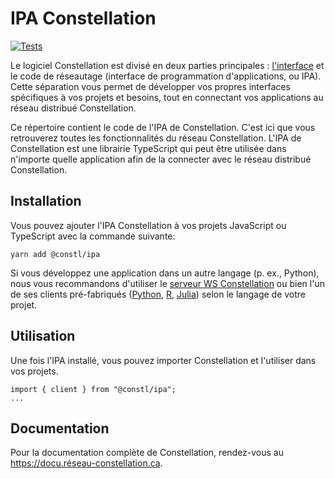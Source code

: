 # IPA Constellation
[![Tests](https://github.com/reseau-constellation/ipa/actions/workflows/tests.yml/badge.svg)](https://github.com/reseau-constellation/ipa/actions/workflows/tests.yml)

Le logiciel Constellation est divisé en deux parties principales :
[l'interface](https://github.com/reseau-constellation/constellation/)
et le code de réseautage (interface de programmation d'applications, ou IPA).
Cette séparation vous permet de développer vos propres interfaces spécifiques
à vos projets et besoins, tout en connectant vos applications au réseau
distribué Constellation.

Ce répertoire contient le code de l'IPA de Constellation.
C'est ici que vous retrouverez toutes les fonctionnalités du réseau
Constellation. L'IPA de Constellation est une librairie TypeScript qui peut être utilisée dans n'importe quelle application afin de la connecter avec le réseau
distribué Constellation.

## Installation
Vous pouvez ajouter l'IPA Constellation à vos projets JavaScript ou TypeScript
avec la commande suivante:

```
yarn add @constl/ipa
```

Si vous développez une application dans un autre langage (p. ex., Python),
nous vous recommandons d'utiliser le [serveur WS Constellation](https://github.com/reseau-constellation/serveur-ws) ou bien l'un de ses clients pré-fabriqués
([Python](https://github.com/reseau-constellation/client-python),
[R](https://github.com/reseau-constellation/client-r), [Julia](https://github.com/reseau-constellation/Constellation.jl))
selon le langage de votre projet.

## Utilisation
Une fois l'IPA installé, vous pouvez importer Constellation et l'utiliser dans vos
projets.

```
import { client } from "@constl/ipa";
...
```

## Documentation
Pour la documentation complète de Constellation, rendez-vous au https://docu.réseau-constellation.ca.
